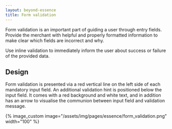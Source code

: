 ```yaml
---
layout: beyond-essence
title: Form validation
---
```


Form validation is an important part of guiding a user through entry fields.
Provide the merchant with helpful and properly formatted information to make clear which fields are incorrect and why.

Use inline validation to immediately inform the user about success or failure of the provided data.

## Design

Form validation is presented via a red vertical line on the left side of each mandatory input field. An additional validation hint is positioned below the input field. It comes with a red background and white text, and in addition has an arrow to visualise the communion between input field and validation message.

{% image_custom image="/assets/img/pages/essence/form_validation.png" width="100" %}